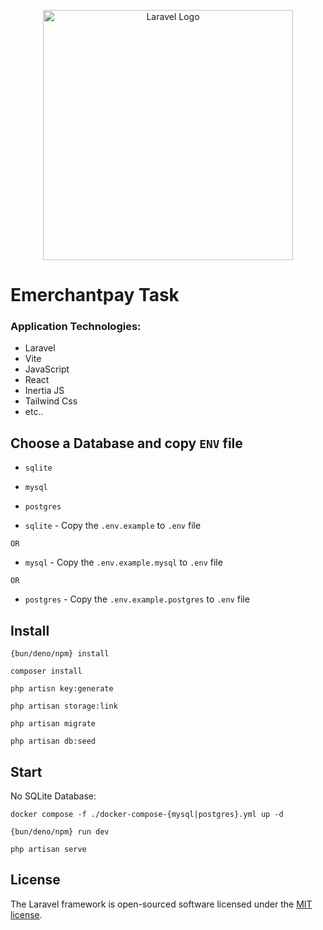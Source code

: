 <p align="center">
<a href="https://laravel.com" target="_blank">
<img src="https://raw.githubusercontent.com/laravel/art/master/logo-lockup/5%20SVG/2%20CMYK/1%20Full%20Color/laravel-logolockup-cmyk-red.svg" width="400" alt="Laravel Logo">
</a>
</p>

# Emerchantpay Task

### Application Technologies:
+ Laravel
+ Vite
+ JavaScript
+ React
+ Inertia JS
+ Tailwind Css
+ etc..


## Choose a Database and copy `ENV` file

- `sqlite`
- `mysql`
- `postgres`


- `sqlite` - Copy the `.env.example` to `.env` file

`OR`

- `mysql` - Copy the `.env.example.mysql` to `.env` file

`OR`

- `postgres` - Copy the `.env.example.postgres` to `.env` file


## Install

```
{bun/deno/npm} install
```

```
composer install
```

```
php artisn key:generate
```

```
php artisan storage:link
```

```
php artisan migrate
```

```
php artisan db:seed
```

## Start
No SQLite Database:
```
docker compose -f ./docker-compose-{mysql|postgres}.yml up -d
```

```
{bun/deno/npm} run dev
```

```
php artisan serve
```

## License

The Laravel framework is open-sourced software licensed under the [MIT license](https://opensource.org/licenses/MIT).
